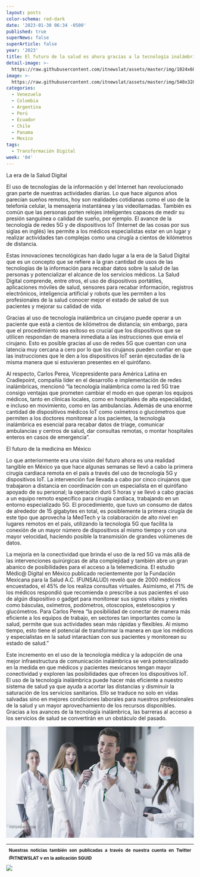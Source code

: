 ```yaml
---
layout: posts
color-schema: red-dark
date: '2023-01-30 06:34 -0500'
published: true
superNews: false
superArticle: false
year: '2023'
title: El futuro de la salud es ahora gracias a la tecnología inalámbrica
detail-image: >-
  https://raw.githubusercontent.com/itnewslat/assets/master/img/1024x680/Doctores-g.jpg
image: >-
  https://raw.githubusercontent.com/itnewslat/assets/master/img/540x320/Doctores-p.jpg
categories:
  - Venezuela
  - Colombia
  - Argentina
  - Perú
  - Ecuador
  - Chile
  - Panama
  - Mexico
tags:
  - Transformación Digital
week: '04'
---
```

La era de la Salud Digital 
 
El uso de tecnologías de la información y del Internet han revolucionado gran parte de nuestras actividades diarias. Lo que hace algunos años parecían sueños remotos, hoy son realidades cotidianas como el uso de la telefonía celular, la mensajería instantánea y las videollamadas. También es común que las personas porten relojes inteligentes capaces de medir su presión sanguínea o calidad de sueño, por ejemplo. El avance de la tecnología de redes 5G y de dispositivos IoT (Internet de las cosas por sus siglas en inglés) les permite a los médicos especialistas estar en un lugar y realizar actividades tan complejas como una cirugía a cientos de kilómetros de distancia.  
 
Estas innovaciones tecnológicas han dado lugar a la era de la  Salud Digital que es un concepto que se refiere a la gran cantidad de usos de las tecnologías de la información para recabar datos sobre la salud de las personas y potencializar el alcance de los servicios médicos. La Salud Digital comprende, entre otros, el uso de dispositivos portátiles, aplicaciones móviles de salud, sensores para recabar información, registros electrónicos, inteligencia artificial y robots que les permiten a los profesionales de la salud conocer mejor el estado de salud de sus pacientes y mejorar su calidad de vida.  

Gracias al uso de tecnología inalámbrica un cirujano puede operar a un paciente que está a cientos de kilómetros de distancia; sin embargo, para que el procedimiento sea exitoso es crucial que los dispositivos que se utilicen respondan de manera inmediata a las instrucciones que envía el cirujano. Esto es posible gracias al uso de redes 5G que cuentan con una latencia muy cercana a cero por lo que los cirujanos pueden confiar en que las instrucciones que le den a los dispositivos IoT serán ejecutadas de la misma manera que si estuvieran presentes en el quirófano. 

Al respecto, Carlos Perea, Vicepresidente para América Latina en Cradlepoint, compañía líder en el desarrollo e implementación de redes inalámbricas, mencionó “la tecnología inalámbrica como la red 5G trae consigo ventajas que prometen cambiar el modo en que operan los equipos médicos, tanto en clínicas locales, como en hospitales de alta especialidad, e incluso en movimiento, como en las ambulancias. Además de una enorme cantidad de dispositivos médicos IoT como oxímetros o glucómetros que permiten a los doctores monitorear a los pacientes, la tecnología inalámbrica es esencial para recabar datos de triage, comunicar ambulancias y centros de salud,  dar consultas remotas, o montar hospitales enteros en casos de emergencia”. 

El futuro de la medicina en México 

Lo que anteriormente era una visión del futuro ahora es una realidad tangible en México ya que hace algunas semanas se llevó a cabo la primera cirugía cardiaca remota en el país a través del uso de tecnología 5G y dispositivos IoT. La intervención fue llevada a cabo por cinco cirujanos que trabajaron a distancia en coordinación con un especialista en el quirófano apoyado de su personal; la operación duró 5 horas y se llevó a cabo gracias a un equipo remoto específico para cirugía cardíaca, trabajando en un entorno especializado 5G. El procedimiento, que tuvo un consumo de datos de alrededor de 15 gigabytes en total, es posiblemente la primera cirugía de este tipo  que aprovecha la MedTech y la colaboración de alto nivel en lugares remotos en el país, utilizando la tecnología 5G que facilita la conexión de un mayor número de dispositivos al mismo tiempo y con una mayor velocidad, haciendo posible la transmisión de grandes volúmenes de datos. 

La mejoría en la conectividad que brinda el uso de la red 5G va más allá de las intervenciones quirúrgicas de alta complejidad y también abre un gran abanico de posibilidades para el acceso a la telemedicina. El estudio Médic@ Digital en México publicado recientemente por la Fundación Mexicana para la Salud A.C. (FUNSALUD) reveló que de 2000 médicos encuestados, el 45% de los realiza consultas virtuales. Asimismo, el 71% de los médicos respondió que recomienda o prescribe a sus pacientes el uso de algún dispositivo o gadget para monitorear sus signos vitales y niveles como básculas, oxímetros, podómetros, otoscopios, estetoscopios y glucómetros. Para Carlos Perea “la posibilidad de conectar de manera más eficiente a los equipos de trabajo, en sectores tan importantes como la salud, permite que sus actividades sean más rápidas y flexibles. Al mismo tiempo, esto tiene el potencial de transformar la manera en que los médicos y especialistas en la salud intaractúan con sus pacientes y monitorean su estado de salud.” 

Este incremento en el uso de la tecnología médica y la adopción de una mejor infraestructura de comunicación inalámbrica se verá potencializado en la medida en que médicos y pacientes mexicanos tengan mayor conectividad y exploren las posibilidades que ofrecen los dispositivos IoT. El uso de la tecnología inalámbrica puede hacer más eficiente a nuestro sistema de salud ya que ayuda a acortar las distancias y disminuir la saturación de los servicios sanitarios. Ello se traduce no solo en vidas salvadas sino en mejores condiciones laborales para nuestros profesionales de la salud y un mayor aprovechamiento de los recursos disponibles. Gracias a los avances de la tecnología inalámbrica, las barreras al acceso a los servicios de salud se convertirán en un obstáculo del pasado.

![](https://raw.githubusercontent.com/itnewslat/assets/master/img/540x320/Doctores-p.jpg)

<table style="height: 42px;" width="569">
<tbody>
<tr>
<td style="text-align: justify;"><sub><strong>Nuestras noticias también son publicadas a través de nuestra cuenta en Twitter <a href="https://twitter.com/itnewslat?lang=es">@ITNEWSLAT</a> y en la aplicación <a href="https://squidapp.co/en/">SQUID</a></strong></sub></td>
</tr>
</tbody>
</table>

<img src="https://tracker.metricool.com/c3po.jpg?hash=56f88a41e39ab42c063cc51676587a04"/>